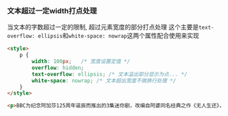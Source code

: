 ### 文本超过一定width打点处理

当文本的字数超过一定的限制, 超过元素宽度的部分打点处理
这个主要是`text-overflow: ellipsis`和`white-space: nowrap`这两个属性配合使用来实现

```html
<style>
    p {
        width: 100px;   /* 宽度设置定值 */
        overflow: hidden; 
        text-overflow: ellipsis; /* 文本溢出部分显示为点... */
        white-space: nowrap; /* 文本超出宽度不做换行处理 */    
    }
</style>

<p>BBC为纪念阿加莎125周年诞辰而推出的3集迷你剧，改编自阿婆同名经典之作《无人生还》，历史上成就最高的推理小说之一</p>


```

